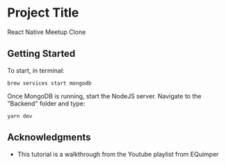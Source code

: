 # Project Title

React Native Meetup Clone

## Getting Started

To start, in terminal:
```
brew services start mongodb
```
Once MongoDB is running, start the NodeJS server. Navigate to the "Backend" folder and type:
```
yarn dev
```

## Acknowledgments

* This tutorial is a walkthrough from the Youtube playlist from EQuimper
